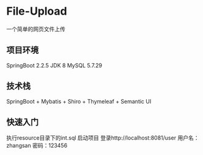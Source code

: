 # File-Upload
一个简单的网页文件上传

## 项目环境

SpringBoot 2.2.5
JDK 8
MySQL 5.7.29

## 技术栈
SpringBoot + Mybatis + Shiro + Thymeleaf + Semantic UI

## 快速入门

执行resource目录下的int.sql
启动项目
登录http://localhost:8081/user
用户名：zhangsan
密码：123456
